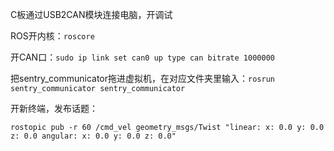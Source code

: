 C板通过USB2CAN模块连接电脑，开调试

ROS开内核：`roscore`

开CAN口：`sudo ip link set can0 up type can bitrate 1000000`

把sentry_communicator拖进虚拟机，在对应文件夹里输入：`rosrun sentry_communicator sentry_communicator`

开新终端，发布话题：

`rostopic pub -r 60 /cmd_vel geometry_msgs/Twist "linear:
  x: 0.0
  y: 0.0
  z: 0.0
angular:
  x: 0.0
  y: 0.0
  z: 0.0"`